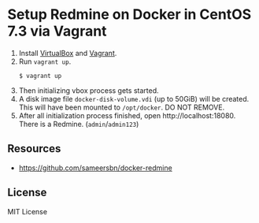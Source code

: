 
# Setup Redmine on Docker in CentOS 7.3 via Vagrant

1. Install [VirtualBox](http://www.oracle.com/technetwork/server-storage/virtualbox/downloads/index.html) and [Vagrant](https://www.vagrantup.com/downloads.html).
2. Run `vagrant up`.
   ```console
   $ vagrant up
   ```
3. Then initializing vbox process gets started.
4. A disk image file `docker-disk-volume.vdi` (up to 50GiB) will be created. This will have been mounted to `/opt/docker`. DO NOT REMOVE.
5. After all initialization process finished, open http://localhost:18080. There is a Redmine. (`admin`/`admin123`)

## Resources

* https://github.com/sameersbn/docker-redmine

## License

MIT License
